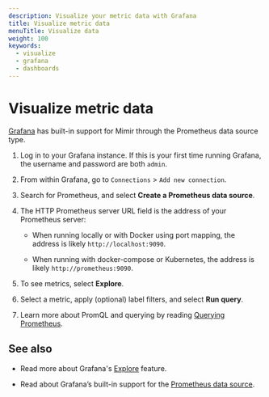 ```yaml
---
description: Visualize your metric data with Grafana
title: Visualize metric data
menuTitle: Visualize data
weight: 100
keywords:
  - visualize
  - grafana
  - dashboards
---
```


# Visualize metric data

[Grafana](/grafana/download/) has built-in support for Mimir through the Prometheus data source type.

1. Log in to your Grafana instance.
   If this is your first time running Grafana,
   the username and password are both `admin`.
1. From within Grafana, go to `Connections` > `Add new connection`.
1. Search for Prometheus, and select **Create a Prometheus data source**.
1. The HTTP Prometheus server URL field is the address of your Prometheus server:

   - When running locally or with Docker using port mapping,
     the address is likely `http://localhost:9090`.

   - When running with docker-compose or Kubernetes,
     the address is likely `http://prometheus:9090`.

1. To see metrics, select **Explore**.
1. Select a metric, apply (optional) label filters, and select **Run query**.
1. Learn more about PromQL and querying by reading [Querying Prometheus](https://prometheus.io/docs/prometheus/latest/querying/basics/).

## See also

- Read more about Grafana's [Explore](http://docs.grafana.org/features/explore) feature.

- Read about Grafana’s built-in support for the [Prometheus data source](/docs/grafana/latest/datasources/prometheus/).
